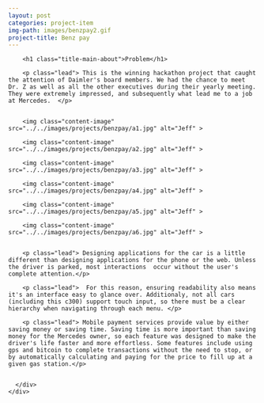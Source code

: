 ```yaml
---
layout: post
categories: project-item
img-path: images/benzpay2.gif
project-title: Benz pay
---
```



<div class="container-fluid">
  <div class="description"> 
    <div class="row text-left">
      <div class="col-sm-10 col-sm-offset-1">

        <h1 class="title-main-about">Problem</h1>

        <p class="lead"> This is the winning hackathon project that caught the attention of Daimler's board members. We had the chance to meet Dr. Z as well as all the other executives during their yearly meeting. They were extremely impressed, and subsequently what lead me to a job at Mercedes.  </p>


        <img class="content-image"  src="../../images/projects/benzpay/a1.jpg" alt="Jeff" >

        <img class="content-image"  src="../../images/projects/benzpay/a2.jpg" alt="Jeff" >

        <img class="content-image"  src="../../images/projects/benzpay/a3.jpg" alt="Jeff" >

        <img class="content-image"  src="../../images/projects/benzpay/a4.jpg" alt="Jeff" >

        <img class="content-image"  src="../../images/projects/benzpay/a5.jpg" alt="Jeff" >

        <img class="content-image" src="../../images/projects/benzpay/a6.jpg" alt="Jeff" >


        <p class="lead"> Designing applications for the car is a little different than designing applications for the phone or the web. Unless the driver is parked, most interactions  occur without the user's complete attention.</p>

        <p class="lead">  For this reason, ensuring readability also means it's an interface easy to glance over. Additionaly, not all cars (including this c300) support touch input, so there must be a clear hierarchy when navigating through each menu. </p>

        <p class="lead"> Mobile payment services provide value by either saving money or saving time. Saving time is more important than saving money for the Mercedes owner, so each feature was designed to make the driver's life faster and more effortless. Some features include using gps and bitcoin to complete transactions without the need to stop, or by automatically calculating and paying for the price to fill up at a given gas station.</p>


      </div>
    </div>
  </div>
</div>